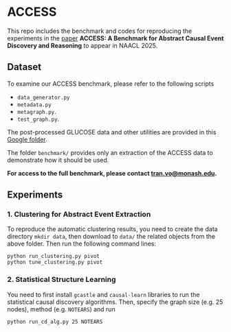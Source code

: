 # ACCESS

This repo includes the benchmark and codes for reproducing the experiments in the [paper](https://arxiv.org/pdf/2502.08148) **ACCESS: A Benchmark for Abstract Causal Event Discovery and Reasoning** to appear in NAACL 2025.

## Dataset


To examine our ACCESS benchmark, please refer to the following scripts
* `data_generator.py`
* `metadata.py`
* `metagraph.py`.
* `test_graph.py`.

The post-processed GLUCOSE data and other utilities are provided in this [Google folder](https://drive.google.com/drive/folders/1jUPNJycRQ2wyhs5lx4wRWRPyeaHRzWNE?usp=sharing). 


The folder `benchmark/` provides only an extraction of the ACCESS data to demonstrate how it should be used.

**For access to the full benchmark, please contact tran.vo@monash.edu.**


## Experiments

### 1. Clustering for Abstract Event Extraction

To reproduce the automatic clustering results, you need to create the data directory `mkdir data`, then download to `data/` the related objects from the above folder. 
Then run the following command lines: 

```
python run_clustering.py pivot
python tune_clustering.py pivot
```

### 2. Statistical Structure Learning

You need to first install `gcastle` and `causal-learn` libraries to run the statistical causal discovery algorithms. Then, specify the graph size (e.g. $25$ nodes), method (e.g. ``NOTEARS``) and run

```
python run_cd_alg.py 25 NOTEARS
```

 
